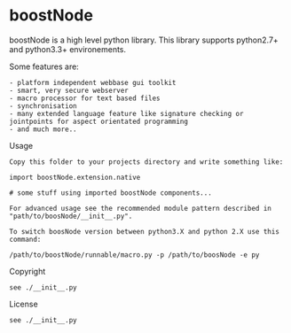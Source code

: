 boostNode
=========

boostNode is a high level python library.
This library supports python2.7+ and python3.3+ environements.

Some features are:

    - platform independent webbase gui toolkit
    - smart, very secure webserver
    - macro processor for text based files
    - synchronisation
    - many extended language feature like signature checking or jointpoints for aspect orientated programming
    - and much more..

Usage

    Copy this folder to your projects directory and write something like:

    import boostNode.extension.native

    # some stuff using imported boostNode components...
    
    For advanced usage see the recommended module pattern described in
    "path/to/boosNode/__init__.py".
    
    To switch boosNode version between python3.X and python 2.X use this
    command:
    
    /path/to/boostNode/runnable/macro.py -p /path/to/boosNode -e py

Copyright

    see ./__init__.py

License

    see ./__init__.py
